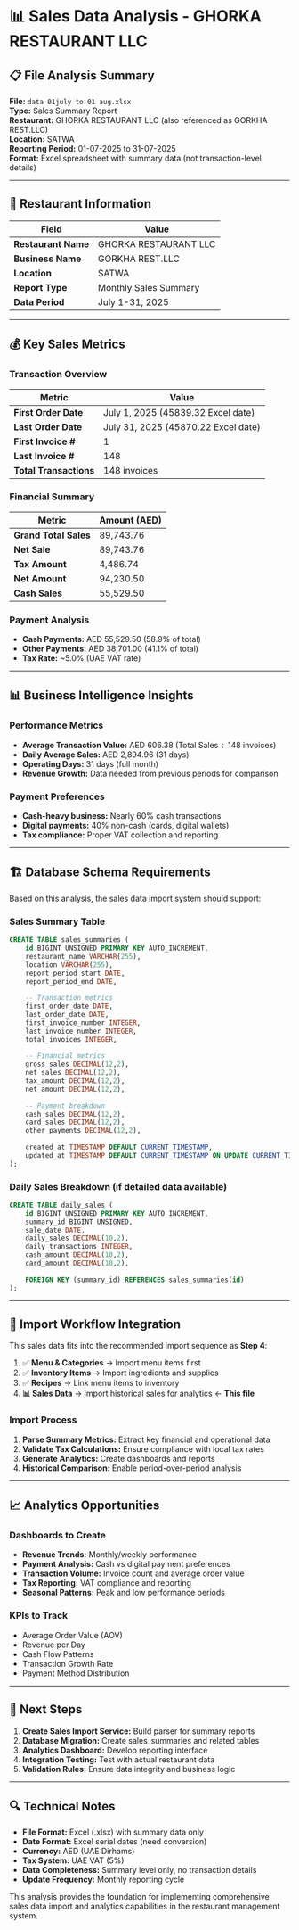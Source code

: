 # 📊 Sales Data Analysis - GHORKA RESTAURANT LLC

## 📋 **File Analysis Summary**

**File:** `data 01july to 01 aug.xlsx`  
**Type:** Sales Summary Report  
**Restaurant:** GHORKA RESTAURANT LLC (also referenced as GORKHA REST.LLC)  
**Location:** SATWA  
**Reporting Period:** 01-07-2025 to 31-07-2025  
**Format:** Excel spreadsheet with summary data (not transaction-level details)

---

## 🏢 **Restaurant Information**

| Field | Value |
|-------|--------|
| **Restaurant Name** | GHORKA RESTAURANT LLC |
| **Business Name** | GORKHA REST.LLC |
| **Location** | SATWA |
| **Report Type** | Monthly Sales Summary |
| **Data Period** | July 1-31, 2025 |

---

## 💰 **Key Sales Metrics**

### **Transaction Overview**
| Metric | Value |
|--------|--------|
| **First Order Date** | July 1, 2025 (45839.32 Excel date) |
| **Last Order Date** | July 31, 2025 (45870.22 Excel date) |
| **First Invoice #** | 1 |
| **Last Invoice #** | 148 |
| **Total Transactions** | 148 invoices |

### **Financial Summary**
| Metric | Amount (AED) |
|--------|--------------|
| **Grand Total Sales** | 89,743.76 |
| **Net Sale** | 89,743.76 |
| **Tax Amount** | 4,486.74 |
| **Net Amount** | 94,230.50 |
| **Cash Sales** | 55,529.50 |

### **Payment Analysis**
- **Cash Payments:** AED 55,529.50 (58.9% of total)
- **Other Payments:** AED 38,701.00 (41.1% of total)
- **Tax Rate:** ~5.0% (UAE VAT rate)

---

## 📊 **Business Intelligence Insights**

### **Performance Metrics**
- **Average Transaction Value:** AED 606.38 (Total Sales ÷ 148 invoices)
- **Daily Average Sales:** AED 2,894.96 (31 days)
- **Operating Days:** 31 days (full month)
- **Revenue Growth:** Data needed from previous periods for comparison

### **Payment Preferences**
- **Cash-heavy business:** Nearly 60% cash transactions
- **Digital payments:** 40% non-cash (cards, digital wallets)
- **Tax compliance:** Proper VAT collection and reporting

---

## 🏗️ **Database Schema Requirements**

Based on this analysis, the sales data import system should support:

### **Sales Summary Table**
```sql
CREATE TABLE sales_summaries (
    id BIGINT UNSIGNED PRIMARY KEY AUTO_INCREMENT,
    restaurant_name VARCHAR(255),
    location VARCHAR(255),
    report_period_start DATE,
    report_period_end DATE,
    
    -- Transaction metrics
    first_order_date DATE,
    last_order_date DATE,
    first_invoice_number INTEGER,
    last_invoice_number INTEGER,
    total_invoices INTEGER,
    
    -- Financial metrics
    gross_sales DECIMAL(12,2),
    net_sales DECIMAL(12,2),
    tax_amount DECIMAL(12,2),
    net_amount DECIMAL(12,2),
    
    -- Payment breakdown
    cash_sales DECIMAL(12,2),
    card_sales DECIMAL(12,2),
    other_payments DECIMAL(12,2),
    
    created_at TIMESTAMP DEFAULT CURRENT_TIMESTAMP,
    updated_at TIMESTAMP DEFAULT CURRENT_TIMESTAMP ON UPDATE CURRENT_TIMESTAMP
);
```

### **Daily Sales Breakdown** (if detailed data available)
```sql
CREATE TABLE daily_sales (
    id BIGINT UNSIGNED PRIMARY KEY AUTO_INCREMENT,
    summary_id BIGINT UNSIGNED,
    sale_date DATE,
    daily_sales DECIMAL(10,2),
    daily_transactions INTEGER,
    cash_amount DECIMAL(10,2),
    card_amount DECIMAL(10,2),
    
    FOREIGN KEY (summary_id) REFERENCES sales_summaries(id)
);
```

---

## 🔄 **Import Workflow Integration**

This sales data fits into the recommended import sequence as **Step 4**:

1. ✅ **Menu & Categories** → Import menu items first
2. ✅ **Inventory Items** → Import ingredients and supplies  
3. ✅ **Recipes** → Link menu items to inventory
4. **📊 Sales Data** → Import historical sales for analytics ← **This file**

### **Import Process**
1. **Parse Summary Metrics:** Extract key financial and operational data
2. **Validate Tax Calculations:** Ensure compliance with local tax rates
3. **Generate Analytics:** Create dashboards and reports
4. **Historical Comparison:** Enable period-over-period analysis

---

## 📈 **Analytics Opportunities**

### **Dashboards to Create**
- **Revenue Trends:** Monthly/weekly performance
- **Payment Analysis:** Cash vs digital payment preferences  
- **Transaction Volume:** Invoice count and average order value
- **Tax Reporting:** VAT compliance and reporting
- **Seasonal Patterns:** Peak and low performance periods

### **KPIs to Track**
- Average Order Value (AOV)
- Revenue per Day
- Cash Flow Patterns
- Transaction Growth Rate
- Payment Method Distribution

---

## 🎯 **Next Steps**

1. **Create Sales Import Service:** Build parser for summary reports
2. **Database Migration:** Create sales_summaries and related tables
3. **Analytics Dashboard:** Develop reporting interface
4. **Integration Testing:** Test with actual restaurant data
5. **Validation Rules:** Ensure data integrity and business logic

---

## 🔍 **Technical Notes**

- **File Format:** Excel (.xlsx) with summary data only
- **Date Format:** Excel serial dates (need conversion)
- **Currency:** AED (UAE Dirhams)
- **Tax System:** UAE VAT (5%)
- **Data Completeness:** Summary level only, no transaction details
- **Update Frequency:** Monthly reporting cycle

This analysis provides the foundation for implementing comprehensive sales data import and analytics capabilities in the restaurant management system.